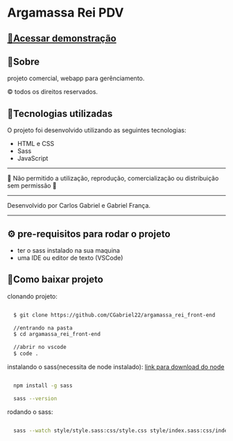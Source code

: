 # Argamassa Rei PDV

## <a href="https://argamassa-rei.vercel.app/">📎Acessar demonstração</a>

## 📄Sobre

projeto comercial, webapp para gerênciamento.

© todos os direitos reservados.

## 🚀Tecnologias utilizadas

O projeto foi desenvolvido utilizando as seguintes tecnologias:

- HTML e CSS
- Sass
- JavaScript

---

🚧 Não permitido a utilização, reprodução, comercialização ou distribuição sem permissão 🚧

---

Desenvolvido por Carlos Gabriel e Gabriel França.

---

## ⚙ pre-requisitos para rodar o projeto

- ter o sass instalado na sua maquina
- uma IDE ou editor de texto (VSCode)

## 📁Como baixar projeto

clonando projeto:

```bash

  $ git clone https://github.com/CGabriel22/argamassa_rei_front-end
  
  //entrando na pasta
  $ cd argamassa_rei_front-end
  
  //abrir no vscode
  $ code .

```

instalando o sass(necessita de node instalado):
<a href="https://nodejs.org/en/">link para download do node</a>

```bash

  npm install -g sass
  
  sass --version

```

rodando o sass:

```bash

  sass --watch style/style.sass:css/style.css style/index.sass:css/index.css style/home.sass:css/home.css style/clientes.sass:css/clientes.css style/catalogo.sass:css/catalogo.css style/perfil.sass:css/perfil.css

```
